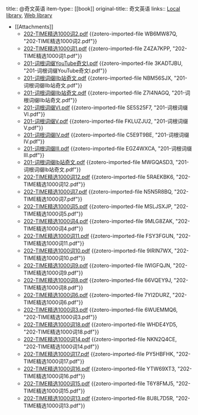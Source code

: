 title:: @奇文英语
item-type:: [[book]]
original-title:: 奇文英语
links:: [Local library](zotero://select/library/items/93MUNX8X), [Web library](https://www.zotero.org/users/6626953/items/93MUNX8X)

- [[Attachments]]
	- [202-TIME精选1000词2.pdf](zotero://select/library/items/WB6MW87Q) {{zotero-imported-file WB6MW87Q, "202-TIME精选1000词2.pdf"}}
	- [202-TIME精选1000词1.pdf](zotero://select/library/items/Z4ZA7KPP) {{zotero-imported-file Z4ZA7KPP, "202-TIME精选1000词1.pdf"}}
	- [201-词根词缀YouTube奇文I.pdf](zotero://select/library/items/3KADTJBU) {{zotero-imported-file 3KADTJBU, "201-词根词缀YouTube奇文I.pdf"}}
	- [201-词根词缀IIb站奇文.pdf](zotero://select/library/items/NBM56SJX) {{zotero-imported-file NBM56SJX, "201-词根词缀IIb站奇文.pdf"}}
	- [201-词根词缀IIb站奇文.pdf](zotero://select/library/items/Z7I4NAGQ) {{zotero-imported-file Z7I4NAGQ, "201-词根词缀IIb站奇文.pdf"}}
	- [201-词根词缀VI.pdf](zotero://select/library/items/SE5S25F7) {{zotero-imported-file SE5S25F7, "201-词根词缀VI.pdf"}}
	- [201-词根词缀V.pdf](zotero://select/library/items/FKLUZJU2) {{zotero-imported-file FKLUZJU2, "201-词根词缀V.pdf"}}
	- [201-词根词缀IV.pdf](zotero://select/library/items/C5E9T9BE) {{zotero-imported-file C5E9T9BE, "201-词根词缀IV.pdf"}}
	- [201-词根词缀III.pdf](zotero://select/library/items/EGZ4WXCA) {{zotero-imported-file EGZ4WXCA, "201-词根词缀III.pdf"}}
	- [201-词根词缀Ib站奇文.pdf](zotero://select/library/items/MWGQASD3) {{zotero-imported-file MWGQASD3, "201-词根词缀Ib站奇文.pdf"}}
	- [202-TIME精选1000词12.pdf](zotero://select/library/items/5RAEKBK6) {{zotero-imported-file 5RAEKBK6, "202-TIME精选1000词12.pdf"}}
	- [202-TIME精选1000词7.pdf](zotero://select/library/items/N5N5R8BQ) {{zotero-imported-file N5N5R8BQ, "202-TIME精选1000词7.pdf"}}
	- [202-TIME精选1000词5.pdf](zotero://select/library/items/MSLJSXJP) {{zotero-imported-file MSLJSXJP, "202-TIME精选1000词5.pdf"}}
	- [202-TIME精选1000词4.pdf](zotero://select/library/items/9MLG8ZAK) {{zotero-imported-file 9MLG8ZAK, "202-TIME精选1000词4.pdf"}}
	- [202-TIME精选1000词11.pdf](zotero://select/library/items/FSY3FGUN) {{zotero-imported-file FSY3FGUN, "202-TIME精选1000词11.pdf"}}
	- [202-TIME精选1000词10.pdf](zotero://select/library/items/9IRIN7WX) {{zotero-imported-file 9IRIN7WX, "202-TIME精选1000词10.pdf"}}
	- [202-TIME精选1000词9.pdf](zotero://select/library/items/IWIGFQJN) {{zotero-imported-file IWIGFQJN, "202-TIME精选1000词9.pdf"}}
	- [202-TIME精选1000词8.pdf](zotero://select/library/items/66VQEY9J) {{zotero-imported-file 66VQEY9J, "202-TIME精选1000词8.pdf"}}
	- [202-TIME精选1000词6.pdf](zotero://select/library/items/7YI2DURZ) {{zotero-imported-file 7YI2DURZ, "202-TIME精选1000词6.pdf"}}
	- [202-TIME精选1000词3.pdf](zotero://select/library/items/6WUEMMQ6) {{zotero-imported-file 6WUEMMQ6, "202-TIME精选1000词3.pdf"}}
	- [202-TIME精选1000词18.pdf](zotero://select/library/items/WHDE4YD5) {{zotero-imported-file WHDE4YD5, "202-TIME精选1000词18.pdf"}}
	- [202-TIME精选1000词14.pdf](zotero://select/library/items/NKN2Q4CE) {{zotero-imported-file NKN2Q4CE, "202-TIME精选1000词14.pdf"}}
	- [202-TIME精选1000词17.pdf](zotero://select/library/items/PY5HBFHK) {{zotero-imported-file PY5HBFHK, "202-TIME精选1000词17.pdf"}}
	- [202-TIME精选1000词16.pdf](zotero://select/library/items/YTW69XT3) {{zotero-imported-file YTW69XT3, "202-TIME精选1000词16.pdf"}}
	- [202-TIME精选1000词15.pdf](zotero://select/library/items/T6Y8FMJ5) {{zotero-imported-file T6Y8FMJ5, "202-TIME精选1000词15.pdf"}}
	- [202-TIME精选1000词13.pdf](zotero://select/library/items/8U8L7D5R) {{zotero-imported-file 8U8L7D5R, "202-TIME精选1000词13.pdf"}}